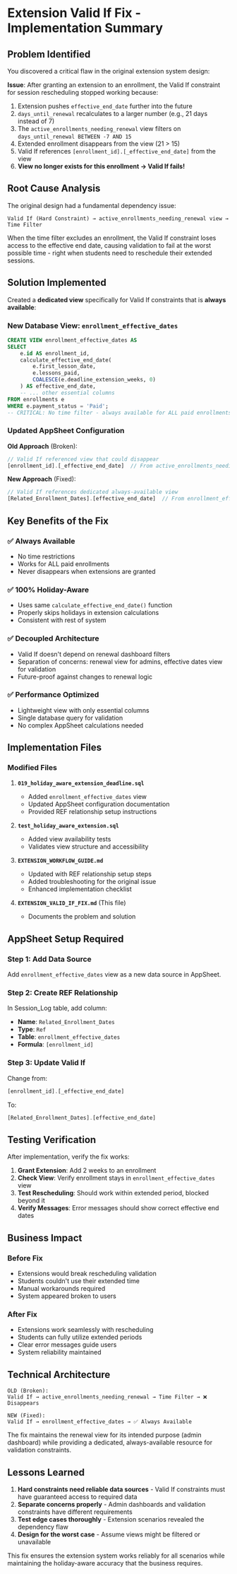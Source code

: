 # Extension Valid If Fix - Implementation Summary

## Problem Identified

You discovered a critical flaw in the original extension system design:

**Issue**: After granting an extension to an enrollment, the Valid If constraint for session rescheduling stopped working because:

1. Extension pushes `effective_end_date` further into the future
2. `days_until_renewal` recalculates to a larger number (e.g., 21 days instead of 7)
3. The `active_enrollments_needing_renewal` view filters on `days_until_renewal BETWEEN -7 AND 15`
4. Extended enrollment disappears from the view (21 > 15)
5. Valid If references `[enrollment_id].[_effective_end_date]` from the view
6. **View no longer exists for this enrollment → Valid If fails!**

## Root Cause Analysis

The original design had a fundamental dependency issue:

```
Valid If (Hard Constraint) → active_enrollments_needing_renewal view → Time Filter
```

When the time filter excludes an enrollment, the Valid If constraint loses access to the effective end date, causing validation to fail at the worst possible time - right when students need to reschedule their extended sessions.

## Solution Implemented

Created a **dedicated view** specifically for Valid If constraints that is **always available**:

### New Database View: `enrollment_effective_dates`

```sql
CREATE VIEW enrollment_effective_dates AS
SELECT
    e.id AS enrollment_id,
    calculate_effective_end_date(
        e.first_lesson_date,
        e.lessons_paid,
        COALESCE(e.deadline_extension_weeks, 0)
    ) AS effective_end_date,
    -- ... other essential columns
FROM enrollments e
WHERE e.payment_status = 'Paid';
-- CRITICAL: No time filter - always available for ALL paid enrollments
```

### Updated AppSheet Configuration

**Old Approach** (Broken):
```javascript
// Valid If referenced view that could disappear
[enrollment_id].[_effective_end_date]  // From active_enrollments_needing_renewal
```

**New Approach** (Fixed):
```javascript
// Valid If references dedicated always-available view
[Related_Enrollment_Dates].[effective_end_date]  // From enrollment_effective_dates
```

## Key Benefits of the Fix

### ✅ Always Available
- No time restrictions
- Works for ALL paid enrollments
- Never disappears when extensions are granted

### ✅ 100% Holiday-Aware
- Uses same `calculate_effective_end_date()` function
- Properly skips holidays in extension calculations
- Consistent with rest of system

### ✅ Decoupled Architecture
- Valid If doesn't depend on renewal dashboard filters
- Separation of concerns: renewal view for admins, effective dates view for validation
- Future-proof against changes to renewal logic

### ✅ Performance Optimized
- Lightweight view with only essential columns
- Single database query for validation
- No complex AppSheet calculations needed

## Implementation Files

### Modified Files
1. **`019_holiday_aware_extension_deadline.sql`**
   - Added `enrollment_effective_dates` view
   - Updated AppSheet configuration documentation
   - Provided REF relationship setup instructions

2. **`test_holiday_aware_extension.sql`**
   - Added view availability tests
   - Validates view structure and accessibility

3. **`EXTENSION_WORKFLOW_GUIDE.md`**
   - Updated with REF relationship setup steps
   - Added troubleshooting for the original issue
   - Enhanced implementation checklist

4. **`EXTENSION_VALID_IF_FIX.md`** (This file)
   - Documents the problem and solution

## AppSheet Setup Required

### Step 1: Add Data Source
Add `enrollment_effective_dates` view as a new data source in AppSheet.

### Step 2: Create REF Relationship
In Session_Log table, add column:
- **Name**: `Related_Enrollment_Dates`
- **Type**: `Ref`
- **Table**: `enrollment_effective_dates`
- **Formula**: `[enrollment_id]`

### Step 3: Update Valid If
Change from:
```javascript
[enrollment_id].[_effective_end_date]
```
To:
```javascript
[Related_Enrollment_Dates].[effective_end_date]
```

## Testing Verification

After implementation, verify the fix works:

1. **Grant Extension**: Add 2 weeks to an enrollment
2. **Check View**: Verify enrollment stays in `enrollment_effective_dates` view
3. **Test Rescheduling**: Should work within extended period, blocked beyond it
4. **Verify Messages**: Error messages should show correct effective end dates

## Business Impact

### Before Fix
- Extensions would break rescheduling validation
- Students couldn't use their extended time
- Manual workarounds required
- System appeared broken to users

### After Fix
- Extensions work seamlessly with rescheduling
- Students can fully utilize extended periods
- Clear error messages guide users
- System reliability maintained

## Technical Architecture

```
OLD (Broken):
Valid If → active_enrollments_needing_renewal → Time Filter → ❌ Disappears

NEW (Fixed):
Valid If → enrollment_effective_dates → ✅ Always Available
```

The fix maintains the renewal view for its intended purpose (admin dashboard) while providing a dedicated, always-available resource for validation constraints.

## Lessons Learned

1. **Hard constraints need reliable data sources** - Valid If constraints must have guaranteed access to required data
2. **Separate concerns properly** - Admin dashboards and validation constraints have different requirements
3. **Test edge cases thoroughly** - Extension scenarios revealed the dependency flaw
4. **Design for the worst case** - Assume views might be filtered or unavailable

This fix ensures the extension system works reliably for all scenarios while maintaining the holiday-aware accuracy that the business requires.